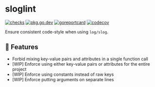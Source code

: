 # sloglint

[![checks](https://github.com/tmzane/sloglint/actions/workflows/checks.yml/badge.svg)](https://github.com/tmzane/sloglint/actions/workflows/checks.yml)
[![pkg.go.dev](https://pkg.go.dev/badge/go.tmz.dev/sloglint.svg)](https://pkg.go.dev/go.tmz.dev/sloglint)
[![goreportcard](https://goreportcard.com/badge/go.tmz.dev/sloglint)](https://goreportcard.com/report/go.tmz.dev/sloglint)
[![codecov](https://codecov.io/gh/tmzane/sloglint/branch/main/graph/badge.svg)](https://codecov.io/gh/tmzane/sloglint)

Ensure consistent code-style when using `log/slog`.

## 🚀 Features

* Forbid mixing key-value pairs and attributes in a single function call
* [WIP] Enforce using either key-value pairs or attributes for the entire project
* [WIP] Enforce using constants instead of raw keys
* [WIP] Enforce putting arguments on separate lines
